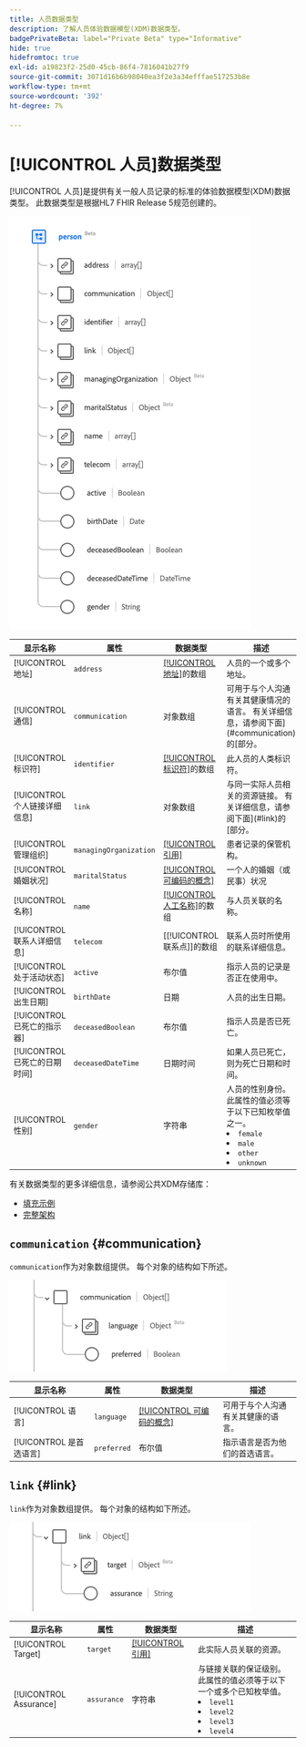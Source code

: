 ```yaml
---
title: 人员数据类型
description: 了解人员体验数据模型(XDM)数据类型。
badgePrivateBeta: label="Private Beta" type="Informative"
hide: true
hidefromtoc: true
exl-id: a19823f2-25d0-45cb-86f4-7816041b27f9
source-git-commit: 3071d16b6b98040ea3f2e3a34efffae517253b8e
workflow-type: tm+mt
source-wordcount: '392'
ht-degree: 7%

---
```


# [!UICONTROL 人员]数据类型

[!UICONTROL 人员]是提供有关一般人员记录的标准的体验数据模型(XDM)数据类型。 此数据类型是根据HL7 FHIR Release 5规范创建的。

![人员数据类型结构](../../../images/healthcare/data-types/person/person.png)

| 显示名称 | 属性 | 数据类型 | 描述 |
| --- | --- | --- | --- |
| [!UICONTROL 地址] | `address` | [[!UICONTROL 地址]](../data-types/address.md)的数组 | 人员的一个或多个地址。 |
| [!UICONTROL 通信] | `communication` | 对象数组 | 可用于与个人沟通有关其健康情况的语言。 有关详细信息，请参阅下面](#communication)的[部分。 |
| [!UICONTROL 标识符] | `identifier` | [[!UICONTROL 标识符]](../data-types/identifier.md)的数组 | 此人员的人类标识符。 |
| [!UICONTROL 个人链接详细信息] | `link` | 对象数组 | 与同一实际人员相关的资源链接。 有关详细信息，请参阅下面](#link)的[部分。 |
| [!UICONTROL 管理组织] | `managingOrganization` | [[!UICONTROL 引用]](../data-types/reference.md) | 患者记录的保管机构。 |
| [!UICONTROL 婚姻状况] | `maritalStatus` | [[!UICONTROL 可编码的概念]](../data-types/codeable-concept.md) | 一个人的婚姻（或民事）状况 |
| [!UICONTROL 名称] | `name` | [[!UICONTROL 人工名称]](../data-types/human-name.md)的数组 | 与人员关联的名称。 |
| [!UICONTROL 联系人详细信息] | `telecom` | [[!UICONTROL 联系点]]的数组 | 联系人员时所使用的联系详细信息。 |
| [!UICONTROL 处于活动状态] | `active` | 布尔值 | 指示人员的记录是否正在使用中。 |
| [!UICONTROL 出生日期] | `birthDate` | 日期 | 人员的出生日期。 |
| [!UICONTROL 已死亡的指示器] | `deceasedBoolean` | 布尔值 | 指示人员是否已死亡。 |
| [!UICONTROL 已死亡的日期时间] | `deceasedDateTime` | 日期时间 | 如果人员已死亡，则为死亡日期和时间。 |
| [!UICONTROL 性别] | `gender` | 字符串 | 人员的性别身份。 此属性的值必须等于以下已知枚举值之一。 <li> `female` </li> <li> `male` </li> <li> `other` </li> <li> `unknown`</li> |

有关数据类型的更多详细信息，请参阅公共XDM存储库：

* [填充示例](https://github.com/adobe/xdm/blob/master/extensions/industry/healthcare/fhir/datatypes/identifier.example.1.json)
* [完整架构](https://github.com/adobe/xdm/blob/master/extensions/industry/healthcare/fhir/datatypes/identifier.schema.json)

## `communication` {#communication}

`communication`作为对象数组提供。 每个对象的结构如下所述。

![通信结构](../../../images/healthcare/data-types/person/communication.png)

| 显示名称 | 属性 | 数据类型 | 描述 |
| --- | --- | --- | --- |
| [!UICONTROL 语言] | `language` | [[!UICONTROL 可编码的概念]](../data-types/codeable-concept.md) | 可用于与个人沟通有关其健康的语言。 |
| [!UICONTROL 是首选语言] | `preferred` | 布尔值 | 指示语言是否为他们的首选语言。 |

## `link` {#link}

`link`作为对象数组提供。 每个对象的结构如下所述。

![链接结构](../../../images/healthcare/data-types/person/link.png)

| 显示名称 | 属性 | 数据类型 | 描述 |
| --- | --- | --- | --- |
| [!UICONTROL Target] | `target` | [[!UICONTROL 引用]](../data-types/reference.md) | 此实际人员关联的资源。 |
| [!UICONTROL Assurance] | `assurance` | 字符串 | 与链接关联的保证级别。 此属性的值必须等于以下一个或多个已知枚举值。 <li> `level1` </li> <li> `level2` </li> <li> `level3` </li> <li> `level4` </li> |
